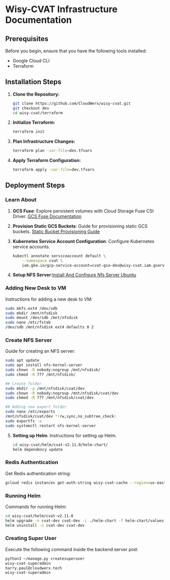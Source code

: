 # Wisy-CVAT Infrastructure Documentation

## Prerequisites

Before you begin, ensure that you have the following tools installed:

- Google Cloud CLI
- Terraform

## Installation Steps

1. **Clone the Repository:**
    ```bash
    git clone https://github.com/CloudWerx/wisy-cvat.git
    git checkout dev
    cd wisy-cvat/terraform
    ```

2. **Initialize Terraform:**
    ```bash
    terraform init
    ```

3. **Plan Infrastructure Changes:**
    ```bash
    terraform plan -var-file=dev.tfvars
    ```

4. **Apply Terraform Configuration:**
    ```bash
    terraform apply -var-file=dev.tfvars
    ```

## Deployment Steps

### Learn About

1. **GCS Fuse**: Explore persistent volumes with Cloud Storage Fuse CSI Driver.
    [GCS Fuse Documentation](https://cloud.google.com/kubernetes-engine/docs/how-to/persistent-volumes/cloud-storage-fuse-csi-driver)

2. **Provision Static GCS Buckets**: Guide for provisioning static GCS buckets.
    [Static Bucket Provisioning Guide](https://cloud.google.com/kubernetes-engine/docs/how-to/persistent-volumes/cloud-storage-fuse-csi-driver#provision-static)

3. **Kubernetes Service Account Configuration**:
    Configure Kubernetes service accounts.
    ```bash
    kubectl annotate serviceaccount default \
        --namespace cvat \
        iam.gke.io/gcp-service-account=cvat-gsa-dev@wisy-cvat.iam.gserviceaccount.com
    ```

4. **Setup NFS Server**:[Install And Configure Nfs Server Ubuntu](https://linuxhint.com/install-and-configure-nfs-server-ubuntu-22-04/)

### Adding New Desk to VM

Instructions for adding a new desk to VM:
```bash
sudo mkfs.ext4 /dev/sdb
sudo mkdir /mnt/nfsdisk
sudo mount /dev/sdb /mnt/nfsdisk
sudo nano /etc/fstab
/dev/sdb /mnt/nfsdisk ext4 defaults 0 2
```

### Create NFS Server

Guide for creating an NFS server:
```bash
sudo apt update
sudo apt install nfs-kernel-server
sudo chown -R nobody:nogroup /mnt/nfsdisk/
sudo chmod -R 777 /mnt/nfsdisk/

## Create folder
sudo mkdir -p /mnt/nfsdisk/cvat/dev
sudo chown -R nobody:nogroup /mnt/nfsdisk/cvat/dev
sudo chmod -R 777 /mnt/nfsdisk/cvat/dev

## Adding new export folder
sudo nano /etc/exports
/mnt/nfsdisk/cvat/dev *(rw,sync,no_subtree_check)
sudo exportfs -a
sudo systemctl restart nfs-kernel-server
```

5. **Setting up Helm**: Instructions for setting up Helm.
    ```bash
    cd wisy-cvat/helm/cvat-v2.11.0/helm-chart/
    helm dependency update
    ```
### Redis Authentication

Get Redis authentication string:
```bash
gcloud redis instances get-auth-string wisy-cvat-cache --region=us-east1 --project wisy-cvat
```

### Running Helm

Commands for running Helm:
```bash
cd wisy-cvat/helm/cvat-v2.11.0
helm upgrade -n cvat-dev cvat-dev -i ./helm-chart -f helm-chart/values.yaml -f cvat.override-values-dev.yaml
helm uninstall -n cvat-dev cvat-dev
```

### Creating Super User

Execute the following command inside the backend server pod:
```bash
python3 ~/manage.py createsuperuser
wisy-cvat-superadmin
harry.paul@cloudwerx.tech
wisy-cvat-superadmin
```
